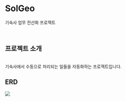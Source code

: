 # SolGeo
기숙사 업무 전산화 프로젝트

</br>

## 프로젝트 소개
</br>
기숙사에서 수동으로 처리되는 일들을 자동화하는 프로젝트입니다.

</br>

## ERD
<div> 
    <a><img src="https://user-images.githubusercontent.com/83953721/204994687-cd4bba10-4dd5-4d03-b933-dde3603e38a0.jpg"></a> 
</div>
